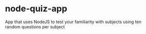 # node-quiz-app
App that uses NodeJS to test your familiarity with subjects using ten random questions per subject